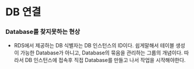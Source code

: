 # DB 연결
### Database를 찾지못하는 현상
- RDS에서 제공하는 DB 식별자는 DB 인스턴스의 ID이다. 쉽게말해서 테이블 생성이 가능한 Database가 아니고, Database의 묶음을 관리하는 그룹의 개념이다. 따라서 DB 인스턴스에 접속후 직접 Database를 만들고 나서 작업을 시작해야한다. 